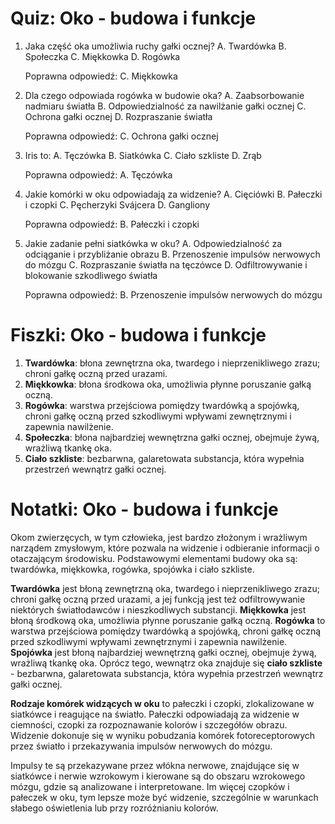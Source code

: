  # Quiz: Oko - budowa i funkcje
1. Jaka część oka umożliwia ruchy gałki ocznej?
   A. Twardówka
   B. Społeczka
   C. Miękkowka
   D. Rogówka

   Poprawna odpowiedź: C. Miękkowka

2. Dla czego odpowiada rogówka w budowie oka?
   A. Zaabsorbowanie nadmiaru światła
   B. Odpowiedzialność za nawilżanie gałki ocznej
   C. Ochrona gałki ocznej
   D. Rozpraszanie światła

   Poprawna odpowiedź: C. Ochrona gałki ocznej

3. Iris to:
   A. Tęczówka
   B. Siatkówka
   C. Ciało szkliste
   D. Zrąb

   Poprawna odpowiedź: A. Tęczówka

4. Jakie komórki w oku odpowiadają za widzenie?
   A. Cięciówki
   B. Pałeczki i czopki
   C. Pęcherzyki Svájcera
   D. Gangliony

   Poprawna odpowiedź: B. Pałeczki i czopki

5. Jakie zadanie pełni siatkówka w oku?
   A. Odpowiedzialność za odciąganie i przybliżanie obrazu
   B. Przenoszenie impulsów nerwowych do mózgu
   C. Rozpraszanie światła na tęczówce
   D. Odfiltrowywanie i blokowanie szkodliwego światła

   Poprawna odpowiedź: B. Przenoszenie impulsów nerwowych do mózgu

# Fiszki: Oko - budowa i funkcje

1. **Twardówka**: błona zewnętrzna oka, twardego i nieprzenikliwego zrazu; chroni gałkę oczną przed urazami.
2. **Miękkowka**: błona środkowa oka, umożliwia płynne poruszanie gałką oczną.
3. **Rogówka**: warstwa przejściowa pomiędzy twardówką a spojówką, chroni gałkę oczną przed szkodliwymi wpływami zewnętrznymi i zapewnia nawilżenie.
4. **Społeczka**: błona najbardziej wewnętrzna gałki ocznej, obejmuje żywą, wrażliwą tkankę oka.
5. **Ciało szkliste**: bezbarwna, galaretowata substancja, która wypełnia przestrzeń wewnątrz gałki ocznej.

# Notatki: Oko - budowa i funkcje

Okom zwierzęcych, w tym człowieka, jest bardzo złożonym i wrażliwym narządem zmysłowym, które pozwala na widzenie i odbieranie informacji o otaczającym środowisku. Podstawowymi elementami budowy oka są: twardówka, miękkowka, rogówka, spojówka i ciało szkliste.

**Twardówka** jest błoną zewnętrzną oka, twardego i nieprzenikliwego zrazu; chroni gałkę oczną przed urazami, a jej funkcją jest też odfiltrowywanie niektórych światłodawców i nieszkodliwych substancji. **Miękkowka** jest błoną środkową oka, umożliwia płynne poruszanie gałką oczną. **Rogówka** to warstwa przejściowa pomiędzy twardówką a spojówką, chroni gałkę oczną przed szkodliwymi wpływami zewnętrznymi i zapewnia nawilżenie. **Spojówka** jest błoną najbardziej wewnętrzną gałki ocznej, obejmuje żywą, wrażliwą tkankę oka. Oprócz tego, wewnątrz oka znajduje się **ciało szkliste** - bezbarwna, galaretowata substancja, która wypełnia przestrzeń wewnątrz gałki ocznej.

**Rodzaje komórek widzących w oku** to pałeczki i czopki, zlokalizowane w siatkówce i reagujące na światło. Pałeczki odpowiadają za widzenie w ciemności, czopki za rozpoznawanie kolorów i szczegółów obrazu. Widzenie dokonuje się w wyniku pobudzania komórek fotoreceptorowych przez światło i przekazywania impulsów nerwowych do mózgu.

Impulsy te są przekazywane przez włókna nerwowe, znajdujące się w siatkówce i nerwie wzrokowym i kierowane są do obszaru wzrokowego mózgu, gdzie są analizowane i interpretowane. Im więcej czopków i pałeczek w oku, tym lepsze może być widzenie, szczególnie w warunkach słabego oświetlenia lub przy rozróżnianiu kolorów.